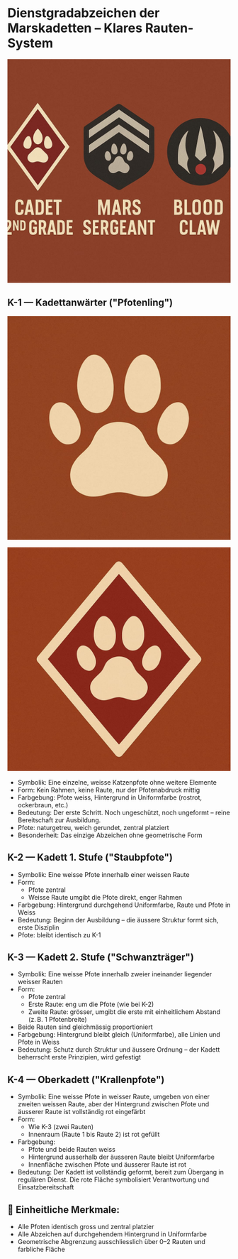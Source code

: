 # Dienstgradabzeichen der Marskadetten – Klares Rauten-System

![K1 Pfotenling](../_images/kadettschaft/rangabzeichen/rangabzeichen-sammel.jpg)

## K-1 — Kadettanwärter ("Pfotenling")

![K1 Pfotenling](../_images/kadettschaft/rangabzeichen/k1-pfotenling.jpg)

![K1 Pfotenling](../_images/kadettschaft/rangabzeichen/rauten-k1-pfotenling.jpg)

* Symbolik: Eine einzelne, weisse Katzenpfote ohne weitere Elemente
* Form: Kein Rahmen, keine Raute, nur der Pfotenabdruck mittig
* Farbgebung: Pfote weiss, Hintergrund in Uniformfarbe (rostrot, ockerbraun, etc.)
* Bedeutung: Der erste Schritt. Noch ungeschützt, noch ungeformt – reine Bereitschaft zur Ausbildung.
* Pfote: naturgetreu, weich gerundet, zentral platziert
* Besonderheit: Das einzige Abzeichen ohne geometrische Form

## K-2 — Kadett 1. Stufe ("Staubpfote")

* Symbolik: Eine weisse Pfote innerhalb einer weissen Raute
* Form:
    * Pfote zentral
    * Weisse Raute umgibt die Pfote direkt, enger Rahmen
* Farbgebung: Hintergrund durchgehend Uniformfarbe, Raute und Pfote in Weiss
* Bedeutung: Beginn der Ausbildung – die äussere Struktur formt sich, erste Disziplin
* Pfote: bleibt identisch zu K-1

## K-3 — Kadett 2. Stufe ("Schwanzträger")

* Symbolik: Eine weisse Pfote innerhalb zweier ineinander liegender weisser Rauten
* Form:
    * Pfote zentral
    * Erste Raute: eng um die Pfote (wie bei K-2)
    * Zweite Raute: grösser, umgibt die erste mit einheitlichem Abstand (z. B. 1 Pfotenbreite)
* Beide Rauten sind gleichmässig proportioniert
* Farbgebung: Hintergrund bleibt gleich (Uniformfarbe), alle Linien und Pfote in Weiss
* Bedeutung: Schutz durch Struktur und äussere Ordnung – der Kadett beherrscht erste Prinzipien, wird gefestigt

## K-4 — Oberkadett ("Krallenpfote")

* Symbolik: Eine weisse Pfote in weisser Raute, umgeben von einer zweiten weissen Raute, aber der Hintergrund zwischen Pfote und äusserer Raute ist vollständig rot eingefärbt
* Form:
    * Wie K-3 (zwei Rauten)
    * Innenraum (Raute 1 bis Raute 2) ist rot gefüllt
* Farbgebung:
    * Pfote und beide Rauten weiss
    * Hintergrund ausserhalb der äusseren Raute bleibt Uniformfarbe
    * Innenfläche zwischen Pfote und äusserer Raute ist rot
* Bedeutung: Der Kadett ist vollständig geformt, bereit zum Übergang in regulären Dienst. Die rote Fläche symbolisiert Verantwortung und Einsatzbereitschaft

## 🔁 Einheitliche Merkmale:

* Alle Pfoten identisch gross und zentral platzier
* Alle Abzeichen auf durchgehendem Hintergrund in Uniformfarbe
* Geometrische Abgrenzung ausschliesslich über 0–2 Rauten und farbliche Fläche
